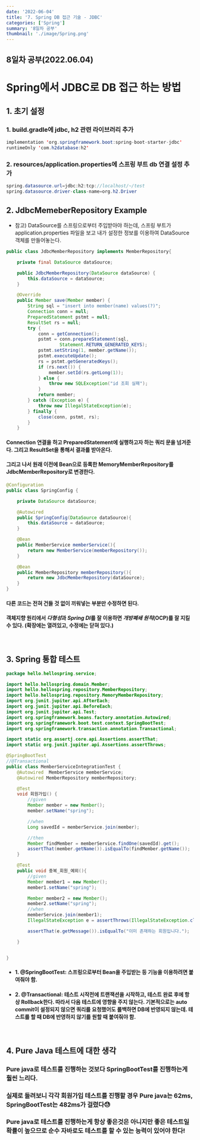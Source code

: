 ```yaml
---
date: '2022-06-04'
title: '7. Spring DB 접근 기술 - JDBC'
categories: ['Spring']
summary: '8일차 공부'
thumbnail: './image/Spring.png'
---
```

## 8일차 공부(2022.06.04)

# Spring에서 JDBC로 DB 접근 하는 방법

## 1. 초기 설정

### 1. build.gradle에 jdbc, h2 관련 라이브러리 추가

```java
implementation 'org.springframework.boot:spring-boot-starter-jdbc'
runtimeOnly 'com.h2database:h2'
```

### 2. resources/application.properties에 스프링 부트 db 연결 설정 추가

```java
spring.datasource.url=jdbc:h2:tcp://localhost/~/test
spring.datasource.driver-class-name=org.h2.Driver
```

## 2. JdbcMemeberRepository Example

- 참고) DataSource를 스프링으로부터 주입받아야 하는데, 스프링 부트가 application.properties 파일을 보고 내가 설정한 정보를 이용하여 DataSource 객체를 만들어놓는다.

```java
public class JdbcMemberRepository implements MemberRepository{

    private final DataSource dataSource;

    public JdbcMemberRepository(DataSource dataSource) {
        this.dataSource = dataSource;
    }

    @Override
    public Member save(Member member) {
        String sql = "insert into member(name) values(?)";
        Connection conn = null;
        PreparedStatement pstmt = null;
        ResultSet rs = null;
        try {
            conn = getConnection();
            pstmt = conn.prepareStatement(sql,
                    Statement.RETURN_GENERATED_KEYS);
            pstmt.setString(1, member.getName());
            pstmt.executeUpdate();
            rs = pstmt.getGeneratedKeys();
            if (rs.next()) {
                member.setId(rs.getLong(1));
            } else {
                throw new SQLException("id 조회 실패");
            }
            return member;
        } catch (Exception e) {
            throw new IllegalStateException(e);
        } finally {
            close(conn, pstmt, rs);
        }
    }
```

#### Connection 연결을 하고 PreparedStatement에 실행하고자 하는 쿼리 문을 넘겨준다. 그리고 ResultSet을 통해서 결과를 받아온다.

#### 그리고 나서 원래 이전에 Bean으로 등록한 MemoryMemberRepository를 JdbcMemberRepository로 변경한다.

```java
@Configuration
public class SpringConfig {

    private DataSource dataSource;

    @Autowired
    public SpringConfig(DataSource dataSource){
        this.dataSource = dataSource;
    }

    @Bean
    public MemberService memberService(){
        return new MemberService(memberRepository());
    }

    @Bean
    public MemberRepository memberRepository(){
        return new JdbcMemberRepository(dataSource);
    }
}
```

#### 다른 코드는 전혀 건들 것 없이 끼워넣는 부분만 수정하면 된다.

#### 객체지향 원리에서 ***다형성***과 ***Spring DI***를 잘 이용하면 ***개방폐쇄 원칙***(OCP)를 잘 지킬 수 있다. (확장에는 열려있고, 수정에는 닫혀 있다.)

<br/>

## 3. Spring 통합 테스트

```java
package hello.hellospring.service;

import hello.hellospring.domain.Member;
import hello.hellospring.repository.MemberRepository;
import hello.hellospring.repository.MemoryMemberRepository;
import org.junit.jupiter.api.AfterEach;
import org.junit.jupiter.api.BeforeEach;
import org.junit.jupiter.api.Test;
import org.springframework.beans.factory.annotation.Autowired;
import org.springframework.boot.test.context.SpringBootTest;
import org.springframework.transaction.annotation.Transactional;

import static org.assertj.core.api.Assertions.assertThat;
import static org.junit.jupiter.api.Assertions.assertThrows;

@SpringBootTest
//@Transactional
public class MemberServiceIntegrationTest {
    @Autowired  MemberService memberService;
    @Autowired MemberRepository memberRepository;

    @Test
    void 회원가입() {
        //given
        Member member = new Member();
        member.setName("spring");

        //when
        Long savedId = memberService.join(member);

        //then
        Member findMember = memberService.findOne(savedId).get();
        assertThat(member.getName()).isEqualTo(findMember.getName());
    }

    @Test
    public void 중복_회원_예외(){
        //given
        Member member1 = new Member();
        member1.setName("spring");

        Member member2 = new Member();
        member2.setName("spring");
        //when
        memberService.join(member1);
        IllegalStateException e = assertThrows(IllegalStateException.class, () -> memberService.join(member2));

        assertThat(e.getMessage()).isEqualTo("이미 존재하는 회원입니다.");

    }


}
```
- #### 1. @SpringBootTest: 스프링으로부터 Bean을 주입받는 등 기능을 이용하려면 붙여줘야 함.
- #### 2. @Transactional:  테스트 시작전에 트랜잭션을 시작하고, 테스트 완료 후에 항상 Rollback한다. 따라서 다음 테스트에 영향을 주지 않는다. 기본적으로는 auto commit이 설정되지 않으면 쿼리를 요청했어도 롤백하면 DB에 반영되지 않는데. 테스트를 할 때 DB에 반영하지 않기를 원할 때 붙여줘야 함.
<br/>

## 4. Pure Java 테스트에 대한 생각
### Pure java로 테스트를 진행하는 것보다 SpringBootTest를 진행하는게 훨씬 느리다.
### 실제로 돌려보니 각각 회원가입 테스트를 진행할 경우 Pure java는 62ms, SpringBootTest는 482ms가 걸렸다😓

### Pure java로 테스트를 진행하는게 항상 좋은것은 아니지만 좋은 테스트일 확률이 높으므로 순수 자바로도 테스트를 할 수 있는 능력이 있어야 한다!